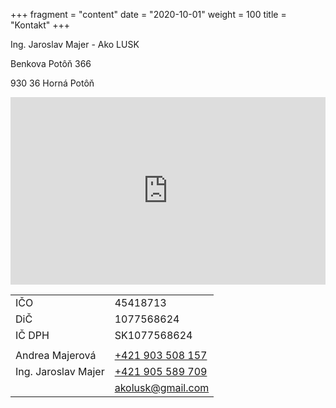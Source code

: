 +++
fragment = "content"
date = "2020-10-01"
weight = 100
title = "Kontakt"
+++

Ing. Jaroslav Majer - Ako LUSK

Benkova Potôň 366

930 36 Horná Potôň

<iframe src="https://www.google.com/maps/embed?pb=!1m14!1m8!1m3!1d10670.152984380831!2d17.5019444!3d48.0419444!3m2!1i1024!2i768!4f13.1!3m3!1m2!1s0x0%3A0x32ce8a022897c524!2sIng.%20Jaroslav%20Majer%20-%20Ako%20LUSK!5e0!3m2!1sen!2ssk!4v1620983639678!5m2!1sen!2ssk" width="100%" style="border:0;min-height:300px" allowfullscreen="" loading="lazy"></iframe>

| | |
| --- | -------- |
| IČO | 45418713 |
| DiČ | 1077568624 |
| IČ DPH | SK1077568624 |
| | |
| Andrea Majerová | [+421 903 508 157](tel:+42190350157) |
| Ing. Jaroslav Majer | [+421 905 589 709](tel:+421905589709) |
| <i class="far fa-envelope"></i> | akolusk@gmail.com |

